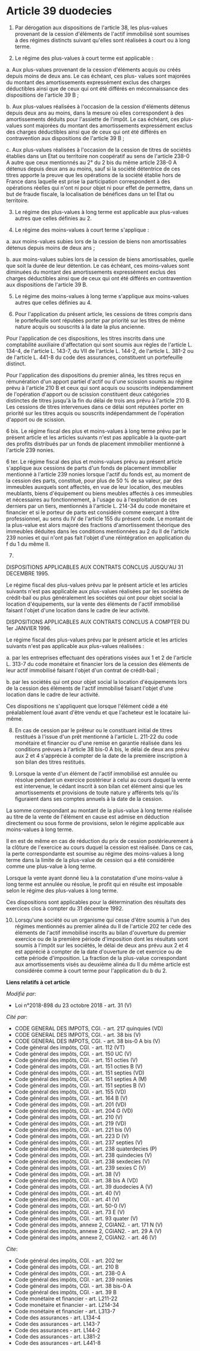 # Article 39 duodecies

1. Par dérogation aux dispositions de l'article 38, les plus-values provenant de la cession d'éléments de l'actif immobilisé
sont soumises à des régimes distincts suivant qu'elles sont réalisées à court ou à long terme.

2. Le régime des plus-values à court terme est applicable :

a. Aux plus-values provenant de la cession d'éléments acquis ou créés depuis moins de deux ans. Le cas échéant, ces plus-
values sont majorées du montant des amortissements expressément exclus des charges déductibles ainsi que de ceux qui ont été
différés en méconnaissance des dispositions de l'article 39 B ;

b. Aux plus-values réalisées à l'occasion de la cession d'éléments détenus depuis deux ans au moins, dans la mesure où elles
correspondent à des amortissements déduits pour l'assiette de l'impôt. Le cas échéant, ces plus-values sont majorées du
montant des amortissements expressément exclus des charges déductibles ainsi que de ceux qui ont été différés en
contravention aux dispositions de l'article 39 B ;

c. Aux plus-values réalisées à l'occasion de la cession de titres de sociétés établies dans un Etat ou territoire non
coopératif au sens de l'article 238-0 A  autre que ceux mentionnés au 2° du 2 bis du même article 238-0 A détenus depuis deux
ans au moins, sauf si la société détentrice de ces titres apporte la preuve que les opérations de la société établie hors de
France dans laquelle est prise la participation correspondent à des opérations réelles qui n'ont ni pour objet ni pour effet
de permettre, dans un but de fraude fiscale, la localisation de bénéfices dans un tel Etat ou territoire.

3. Le régime des plus-values à long terme est applicable aux plus-values autres que celles définies au 2.

4. Le régime des moins-values à court terme s'applique :

a. aux moins-values subies lors de la cession de biens non amortissables détenus depuis moins de deux ans ;

b. aux moins-values subies lors de la cession de biens amortissables, quelle que soit la durée de leur détention. Le cas
échéant, ces moins-values sont diminuées du montant des amortissements expressément exclus des charges déductibles ainsi que
de ceux qui ont été différés en contravention aux dispositions de l'article 39 B.

5. Le régime des moins-values à long terme s'applique aux moins-values autres que celles définies au 4.

6. Pour l'application du présent article, les cessions de titres compris dans le portefeuille sont réputées porter par
priorité sur les titres de même nature acquis ou souscrits à la date la plus ancienne.

Pour l'application de ces dispositions, les titres inscrits dans une comptabilité auxiliaire d'affectation qui sont soumis
aux règles de l'article L. 134-4, de l'article L. 143-7, du VII de l'article L. 144-2, de l'article L. 381-2 ou de l'article
L. 441-8 du code des assurances, constituent un portefeuille distinct.

Pour l'application des dispositions du premier alinéa, les titres reçus en rémunération d'un apport partiel d'actif ou d'une
scission soumis au régime prévu à l'article 210 B et ceux qui sont acquis ou souscrits indépendamment de l'opération d'apport
ou de scission constituent deux catégories distinctes de titres jusqu'à la fin du délai de trois ans prévu à l'article 210 B.
Les cessions de titres intervenues dans ce délai sont réputées porter en priorité sur les titres acquis ou souscrits
indépendamment de l'opération d'apport ou de scission.

6 bis. Le régime fiscal des plus et moins-values à long terme prévu par le présent article et les articles suivants n'est pas
applicable à la quote-part des profits distribués par un fonds de placement immobilier mentionné à l'article 239 nonies.

6 ter. Le régime fiscal des plus et moins-values prévu au présent article s'applique aux cessions de parts d'un fonds de
placement immobilier mentionné à l'article 239 nonies lorsque l'actif du fonds est, au moment de la cession des parts,
constitué, pour plus de 50 % de sa valeur, par des immeubles auxquels sont affectés, en vue de leur location, des meubles
meublants, biens d'équipement ou biens meubles affectés à ces immeubles et nécessaires au fonctionnement, à l'usage ou à
l'exploitation de ces derniers par un tiers, mentionnés à l'article L. 214-34 du code monétaire et financier et si le porteur
de parts est considéré comme exerçant à titre professionnel, au sens du IV de l'article 155 du présent code. Le montant de la
plus-value est alors majoré des fractions d'amortissement théorique des immeubles déduites dans les conditions mentionnées au
2 du II de l'article 239 nonies et qui n'ont pas fait l'objet d'une réintégration en application du f du 1 du même II.

7.

DISPOSITIONS APPLICABLES AUX CONTRATS CONCLUS JUSQU'AU 31 DECEMBRE 1995.

Le régime fiscal des plus-values prévu par le présent article et les articles suivants n'est pas applicable aux plus-values
réalisées par les sociétés de crédit-bail ou plus généralement les sociétés qui ont pour objet social la location
d'équipements, sur la vente des éléments de l'actif immobilisé faisant l'objet d'une location dans le cadre de leur activité.

DISPOSITIONS APPLICABLES AUX CONTRATS CONCLUS A COMPTER DU 1er JANVIER 1996.

Le régime fiscal des plus-values prévu par le présent article et les articles suivants n'est pas applicable aux plus-values
réalisées :

a. par les entreprises effectuant des opérations visées aux 1 et 2 de l'article L. 313-7 du code monétaire et financier lors
de la cession des éléments de leur actif immobilisé faisant l'objet d'un contrat de crédit-bail ;

b. par les sociétés qui ont pour objet social la location d'équipements lors de la cession des éléments de l'actif immobilisé
faisant l'objet d'une location dans le cadre de leur activité.

Ces dispositions ne s'appliquent que lorsque l'élément cédé a été préalablement loué avant d'être vendu et que l'acheteur est
le locataire lui-même.

8. En cas de cession par le prêteur ou le constituant initial de titres restitués à l'issue d'un prêt mentionné à l'article
L. 211-22 du code monétaire et financier ou d'une remise en garantie réalisée dans les conditions prévues à l'article 38
bis-0 A bis, le délai de deux ans prévu aux 2 et 4 s'apprécie à compter de la date de la première inscription à son bilan des
titres restitués.

9. Lorsque la vente d'un élément de l'actif immobilisé est annulée ou résolue pendant un exercice postérieur à celui au cours
duquel la vente est intervenue, le cédant inscrit à son bilan cet élément ainsi que les amortissements et provisions de toute
nature y afférents tels qu'ils figuraient dans ses comptes annuels à la date de la cession.

La somme correspondant au montant de la plus-value à long terme réalisée au titre de la vente de l'élément en cause est
admise en déduction directement ou sous forme de provisions, selon le régime applicable aux moins-values à long terme.

Il en est de même en cas de réduction du prix de cession postérieurement à la clôture de l'exercice au cours duquel la
cession est réalisée. Dans ce cas, la perte correspondante est soumise au régime des moins-values à long terme dans la limite
de la plus-value de cession qui a été considérée comme une plus-value à long terme.

Lorsque la vente ayant donné lieu à la constatation d'une moins-value à long terme est annulée ou résolue, le profit qui en
résulte est imposable selon le régime des plus-values à long terme.

Ces dispositions sont applicables pour la détermination des résultats des exercices clos à compter du 31 décembre 1992.

10. Lorsqu'une société ou un organisme qui cesse d'être soumis à l'un des régimes mentionnés au premier alinéa du II de
l'article 202 ter cède des éléments de l'actif immobilisé inscrits au bilan d'ouverture du premier exercice ou de la première
période d'imposition dont les résultats sont soumis à l'impôt sur les sociétés, le délai de deux ans prévu aux 2 et 4 est
apprécié à compter de la date d'ouverture de cet exercice ou de cette période d'imposition. La fraction de la plus-value
correspondant aux amortissements visés au deuxième alinéa du II du même article est considérée comme à court terme pour
l'application du b du 2.

**Liens relatifs à cet article**

_Modifié par_:

  - Loi n°2018-898 du 23 octobre 2018 - art. 31 (V)

_Cité par_:

  - CODE GENERAL DES IMPOTS, CGI. - art. 217 quinquies (VD)
  - CODE GENERAL DES IMPOTS, CGI. - art. 38 bis (V)
  - CODE GENERAL DES IMPOTS, CGI. - art. 38 bis-0 A bis (V)
  - Code général des impôts, CGI. - art. 112 (VT)
  - Code général des impôts, CGI. - art. 150 UC (V)
  - Code général des impôts, CGI. - art. 151 octies (V)
  - Code général des impôts, CGI. - art. 151 octies B (V)
  - Code général des impôts, CGI. - art. 151 septies (VD)
  - Code général des impôts, CGI. - art. 151 septies A (M)
  - Code général des impôts, CGI. - art. 151 septies B (V)
  - Code général des impôts, CGI. - art. 155 (VD)
  - Code général des impôts, CGI. - art. 164 B (V)
  - Code général des impôts, CGI. - art. 201 (VD)
  - Code général des impôts, CGI. - art. 204 G (VD)
  - Code général des impôts, CGI. - art. 210 (V)
  - Code général des impôts, CGI. - art. 219 (VD)
  - Code général des impôts, CGI. - art. 221 bis (V)
  - Code général des impôts, CGI. - art. 223 D (V)
  - Code général des impôts, CGI. - art. 237 septies (V)
  - Code général des impôts, CGI. - art. 238 quaterdecies (P)
  - Code général des impôts, CGI. - art. 238 quindecies (V)
  - Code général des impôts, CGI. - art. 238 sexdecies (V)
  - Code général des impôts, CGI. - art. 239 sexies C (V)
  - Code général des impôts, CGI. - art. 38 (V)
  - Code général des impôts, CGI. - art. 38 bis A (VD)
  - Code général des impôts, CGI. - art. 39 duodecies A (V)
  - Code général des impôts, CGI. - art. 40 (V)
  - Code général des impôts, CGI. - art. 41 (V)
  - Code général des impôts, CGI. - art. 50-0 (V)
  - Code général des impôts, CGI. - art. 73 E (V)
  - Code général des impôts, CGI. - art. 93 quater (V)
  - Code général des impôts, annexe 2, CGIAN2. - art. 171 N (V)
  - Code général des impôts, annexe 2, CGIAN2. - art. 29 A (V)
  - Code général des impôts, annexe 2, CGIAN2. - art. 46 (V)

_Cite_:

  - Code général des impôts, CGI. - art. 202 ter
  - Code général des impôts, CGI. - art. 210 B
  - Code général des impôts, CGI. - art. 238-0 A
  - Code général des impôts, CGI. - art. 239 nonies
  - Code général des impôts, CGI. - art. 38 bis-0 A
  - Code général des impôts, CGI. - art. 39 B
  - Code monétaire et financier - art. L211-22
  - Code monétaire et financier - art. L214-34
  - Code monétaire et financier - art. L313-7
  - Code des assurances - art. L134-4
  - Code des assurances - art. L143-7
  - Code des assurances - art. L144-2
  - Code des assurances - art. L381-2
  - Code des assurances - art. L441-8
